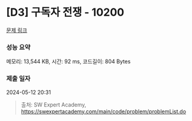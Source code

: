 # [D3] 구독자 전쟁 - 10200 

[문제 링크](https://swexpertacademy.com/main/code/problem/problemDetail.do?contestProbId=AXMCXV_qVgkDFAWv) 

### 성능 요약

메모리: 13,544 KB, 시간: 92 ms, 코드길이: 804 Bytes

### 제출 일자

2024-05-12 20:31



> 출처: SW Expert Academy, https://swexpertacademy.com/main/code/problem/problemList.do